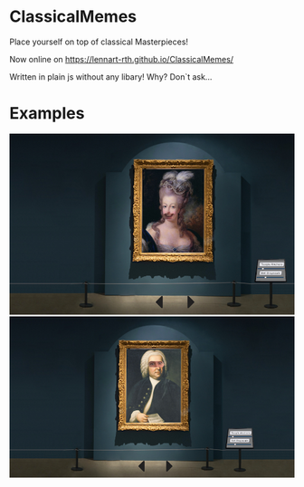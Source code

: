 # ClassicalMemes

Place yourself on top of classical Masterpieces!

Now online on https://lennart-rth.github.io/ClassicalMemes/

Written in plain js without any libary! Why? Don`t ask...

# Examples
![](examples/antoinette_example.png)
![](examples/bach_example.png)

